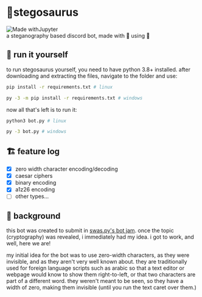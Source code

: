 # 🦕stegosaurus
![Made withJupyter](https://img.shields.io/badge/Made%20with-Python-green?style=for-the-badge&logo=Python)\
a steganography based discord bot, made with 💚 using 🐍

## 🔧 run it yourself
to run stegosaurus yourself, you need to have python 3.8+ installed. after downloading and extracting the files, navigate to the folder and use:
```sh
pip install -r requirements.txt # linux

py -3 -m pip install -r requirements.txt # windows
```
now all that's left is to run it:
```sh
python3 bot.py # linux

py -3 bot.py # windows
```

## 🏗 feature log
- [x] zero width character encoding/decoding
- [x] caesar ciphers
- [x] binary encoding
- [x] a1z26 encoding
- [ ] other types...

## 🥁 background

this bot was created to submit in [swas.py's bot jam](https://discord.gg/j3YzsdnRvx). once the topic (cryptography) was revealed, i immediately had my idea. i got to work, and well, here we are!

my initial idea for the bot was to use zero-width characters, as they were invisible, and as they aren't very well known about. they are traditionally used for foreign language scripts such as arabic so that a text editor or webpage would know to show them right-to-left, or that two characters are part of a different word. they weren't meant to be seen, so they have a width of zero, making them invisible (until you run the text caret over them.)
